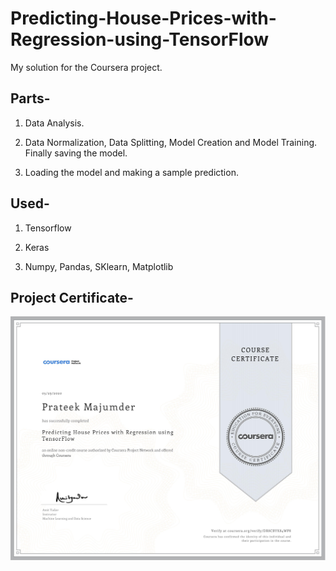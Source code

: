 # Predicting-House-Prices-with-Regression-using-TensorFlow
My solution for the Coursera project.

## Parts-

1. Data Analysis.

2. Data Normalization, Data Splitting, Model Creation and Model Training. Finally saving the model.

3. Loading the model and making a sample prediction. 

## Used-

1. Tensorflow

2. Keras

3. Numpy, Pandas, SKlearn, Matplotlib

## Project Certificate-

![Certificate](https://github.com/prateekmaj21/Regression-using-TensorFlow/blob/master/Project%20Certificate.jpg)

